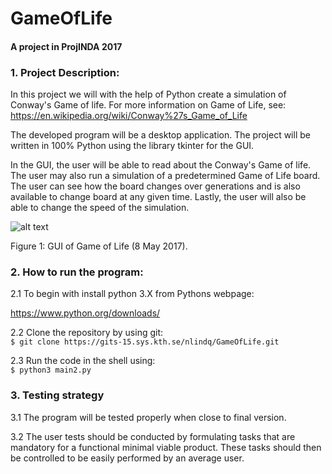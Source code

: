# GameOfLife
#### A project in ProjINDA 2017

### 1. Project Description:
In this project we will with the help of Python create a simulation of Conway's Game of life. For more information on Game of Life, see:
https://en.wikipedia.org/wiki/Conway%27s_Game_of_Life

The developed program will be a desktop application. The project will be written in 100% Python using the library tkinter for the GUI.

In the GUI, the user will be able to read about the Conway's Game of life. The user may also run a simulation of a predetermined Game of Life board. The user can see how the board changes over generations and is also available to change board at any given time. Lastly, the user will also be able to change the speed of the simulation. 

![alt text](https://gits-15.sys.kth.se/storage/user/1795/files/f2ccd68c-33ed-11e7-9431-64af81842d93)

Figure 1: GUI of Game of Life (8 May 2017).  

### 2. How to run the program:

2.1 To begin with install python 3.X from Pythons webpage:

https://www.python.org/downloads/

2.2 Clone the repository by using git: <br />
```$ git clone https://gits-15.sys.kth.se/nlindq/GameOfLife.git```

2.3 Run the code in the shell using: <br />
```$ python3 main2.py```

### 3. Testing strategy

3.1 The program will be tested properly when close to final version.

3.2 The user tests should be conducted by formulating tasks that are mandatory for a functional minimal viable product. These tasks should then be controlled to be easily performed by an average user.

